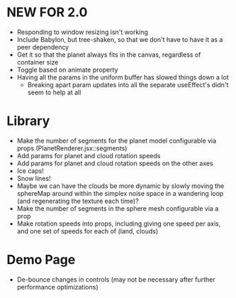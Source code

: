 # NEW FOR 2.0
* Responding to window resizing isn't working
* Include Babylon, but tree-shaken, so that we don't have to have it as a peer dependency
* Get it so that the planet always fits in the canvas, regardless of container size
* Toggle based on animate property
* Having all the params in the uniform buffer has slowed things down a lot
    * Breaking apart param updates into all the separate useEffect's didn't seem to help at all


# Library 
* Make the number of segments for the planet model configurable via props (PlanetRenderer.jsx::segments)
* Add params for planet and cloud rotation speeds
* Add params for planet and cloud rotation speeds on the other axes
* Ice caps!
* Snow lines!
* Maybe we can have the clouds be more dynamic by slowly moving the sphereMap around within the simplex noise space in a wandering loop (and regenerating the texture each time)?
* Make the number of segments in the sphere mesh configurable via a prop
* Make rotation speeds into props, including giving one speed per axis, and one set of speeds for each of (land, clouds)


# Demo Page
* De-bounce changes in controls (may not be necessary after further performance optimizations)
